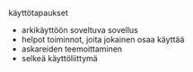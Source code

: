 käyttötapaukset

- arkikäyttöön soveltuva sovellus
- helpot toiminnot, joita jokainen osaa käyttää
- askareiden teemoittaminen
- selkeä käyttöliittymä
